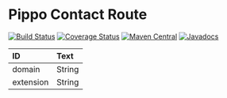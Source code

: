 Pippo Contact Route
===================
[![Build Status](https://travis-ci.org/rygel/fragments.svg?branch=master)](https://travis-ci.org/rygel/pippo-contact-route)
[![Coverage Status](https://coveralls.io/repos/github/rygel/pippo-contact-route/badge.svg?branch=master)](https://coveralls.io/github/rygel/pippo-contact-route?branch=master)
[![Maven Central](http://img.shields.io/maven-central/v/io.andromeda/pippo-contact-route.svg)](http://search.maven.org/#search|ga|1|io.andromeda)
[![Javadocs](http://www.javadoc.io/badge/io.andromeda/pippo-contact-route.svg)](http://www.javadoc.io/doc/io.andromeda/pippo-contact-route)



| ID                    | Text      |
|:----------------------|:----------|
| domain                | String    |
| extension             | String    |
